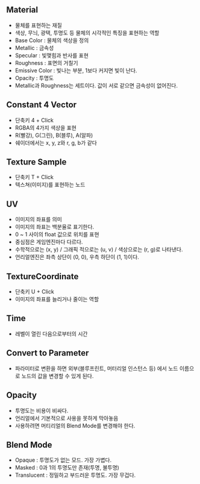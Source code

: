 ## Material
- 물체를 표현하는 재질
- 색상, 무늬, 광택, 투명도 등 물체의 시각적인 특징을 표현하는 역할
- Base Color : 물체의 색상을 정의
- Metallic : 금속성
- Specular : 빛맺힘과 반사를 표현
- Roughness : 표면의 거칠기
- Emissive Color : 빛나는 부분, 1보다 커지면 빛이 난다.
- Opacity : 투명도
- Metallic과 Roughness는 세트이다. 값이 서로 같으면 금속성이 없어진다.

## Constant 4 Vector
- 단축키 4 + Click
- RGBA의 4가지 색상을 표현
- R(빨강), G(그린), B(블루), A(알파)
- 쉐이더에서는 x, y, z와 r, g, b가 같다

## Texture Sample
- 단축키 T + Click
- 텍스쳐(이미지)를 표현하는 노드

## UV
- 이미지의 좌표를 의미
- 이미지의 좌표는 백분율로 표기한다.
- 0 ~ 1 사이의 float 값으로 위치를 표현
- 중심점은 게임엔진마다 다르다.
- 수학적으로는 (x, y) / 그래픽 적으로는 (u, v) / 색상으로는 (r, g)로 나타낸다.
- 언리얼엔진은 좌측 상단이 (0, 0), 우측 하단이 (1, 1)이다.

## TextureCoordinate
- 단축키 U + Click
- 이미지의 좌표를 늘리거나 줄이는 역할

## Time
- 레벨이 열린 다음으로부터의 시간

## Convert to Parameter
- 파라미터로 변환을 하면 외부(블루프린트, 머터리얼 인스턴스 등) 에서 노드 이름으로 노드의 값을 변경할 수 있게 된다.

## Opacity
- 투명도는 비용이 비싸다.
- 언리얼에서 기본적으로 사용을 못하게 막아놓음
- 사용하려면 머티리얼의 Blend Mode를 변경해야 한다.

## Blend Mode
- Opaque : 투명도가 없는 모드. 가장 가볍다.
- Masked : 0과 1의 투명도만 존재(투명, 불투명)
- Translucent : 정밀하고 부드러운 투명도. 가장 무겁다.
